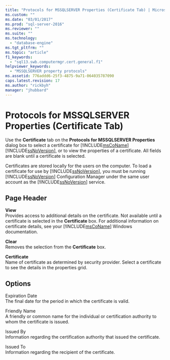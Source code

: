 ```yaml
---
title: "Protocols for MSSQLSERVER Properties (Certificate Tab) | Microsoft Docs"
ms.custom: ""
ms.date: "03/01/2017"
ms.prod: "sql-server-2016"
ms.reviewer: ""
ms.suite: ""
ms.technology: 
  - "database-engine"
ms.tgt_pltfrm: ""
ms.topic: "article"
f1_keywords: 
  - "sql13.swb.computermgr.cert.general.f1"
helpviewer_keywords: 
  - "MSSQLSERVER property protocols"
ms.assetid: 776addd6-25f3-4875-9a71-064035787090
caps.latest.revision: 17
ms.author: "rickbyh"
manager: "jhubbard"
---
```

# Protocols for MSSQLSERVER Properties (Certificate Tab)
  Use the **Certificate** tab on the **Protocols for MSSQLSERVER Properties** dialog box to select a certificate for [!INCLUDE[msCoName](../../advanced-analytics/r-services/tutorials/includes/msconame-md.md)] [!INCLUDE[ssNoVersion](../../advanced-analytics/r-services/includes/ssnoversion-md.md)], or to view the properties of a certificate. All fields are blank until a certificate is selected.  
  
 Certificates are stored locally for the users on the computer. To load a certificate for use by [!INCLUDE[ssNoVersion](../../advanced-analytics/r-services/includes/ssnoversion-md.md)], you must be running [!INCLUDE[ssNoVersion](../../advanced-analytics/r-services/includes/ssnoversion-md.md)] Configuration Manager under the same user account as the [!INCLUDE[ssNoVersion](../../advanced-analytics/r-services/includes/ssnoversion-md.md)] service.  
  
## Page Header  
 **View**  
 Provides access to additional details on the certificate. Not available until a certificate is selected in the **Certificate** box. For additional information on certificate details, see your [!INCLUDE[msCoName](../../advanced-analytics/r-services/tutorials/includes/msconame-md.md)] Windows documentation.  
  
 **Clear**  
 Removes the selection from the **Certificate** box.  
  
 **Certificate**  
 Name of certificate as determined by security provider. Select a certificate to see the details in the properties grid.  
  
## Options  
 Expiration Date  
 The final date for the period in which the certificate is valid.  
  
 Friendly Name  
 A friendly or common name for the individual or certification authority to whom the certificate is issued.  
  
 Issued By  
 Information regarding the certification authority that issued the certificate.  
  
 Issued To  
 Information regarding the recipient of the certificate.  
  
  